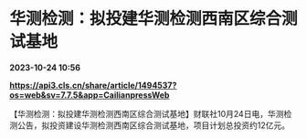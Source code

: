 # 华测检测：拟投建华测检测西南区综合测试基地

**2023-10-24 10:56**

**https://api3.cls.cn/share/article/1494537?os=web&sv=7.7.5&app=CailianpressWeb**

【华测检测：拟投建华测检测西南区综合测试基地】财联社10月24日电，华测检测公告，拟投资建设华测检测西南区综合测试基地，项目计划总投资约12亿元。